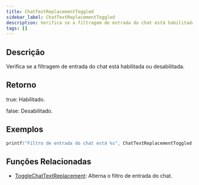 ```yaml
---
title: ChatTextReplacementToggled
sidebar_label: ChatTextReplacementToggled
description: Verifica se a filtragem de entrada do chat está habilitada ou desabilitada.
tags: []
---
```


<VersionWarn version='omp v1.1.0.2612' />

## Descrição

Verifica se a filtragem de entrada do chat está habilitada ou desabilitada.

## Retorno

true: Habilitado.

false: Desabilitado.

## Exemplos

```c
printf("Filtro de entrada do chat está %s", ChatTextReplacementToggled() ? "Habilitado" : "Desabilitado");
```

## Funções Relacionadas

- [ToggleChatTextReplacement](ToggleChatTextReplacement): Alterna o filtro de entrada do chat.